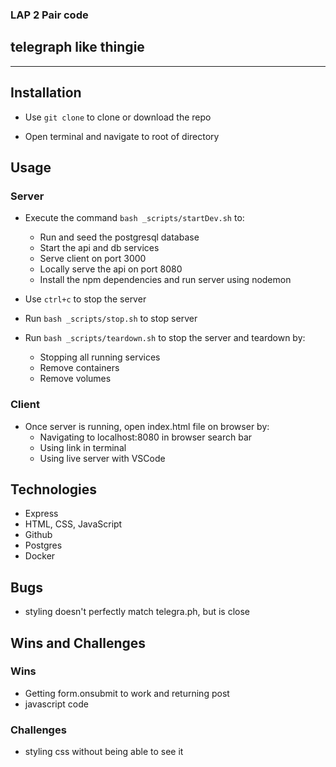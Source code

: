 ### LAP 2 Pair code
## telegraph like thingie

---------------------------------------------------------------------------------

## Installation

- Use `git clone` to clone or download the repo

- Open terminal and navigate to root of directory



## Usage

### Server 

- Execute the command `bash _scripts/startDev.sh` to:
    - Run and seed the postgresql database
    - Start the api and db services 
    - Serve client on port 3000
    - Locally serve the api on port 8080
    - Install the npm dependencies and run server using nodemon

- Use `ctrl+c` to stop the server

- Run `bash _scripts/stop.sh` to stop server

- Run `bash _scripts/teardown.sh` to stop the server and teardown by:
    - Stopping all running services
    - Remove containers
    - Remove volumes

### Client 

- Once server is running, open index.html file on browser by:
    - Navigating to localhost:8080 in browser search bar
    - Using link in terminal
    - Using live server with VSCode


## Technologies

- Express
- HTML, CSS, JavaScript
- Github
- Postgres
- Docker



## Bugs

- styling doesn't perfectly match telegra.ph, but is close 

## Wins and Challenges

### Wins
- Getting form.onsubmit to work and returning post
- javascript code

### Challenges
- styling css without being able to see it 